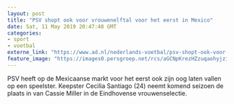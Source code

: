 ```yaml
---
layout: post
title: "PSV shopt ook voor vrouwenelftal voor het eerst in Mexico"
date: Sat, 11 May 2019 20:47:48 GMT
categories: 
- sport 
- voetbal 
externe_link: "https://www.ad.nl/nederlands-voetbal/psv-shopt-ook-voor-vrouwenelftal-voor-het-eerst-in-mexico~adef632a/"
feature_image: "https://images0.persgroep.net/rcs/aGCNpKrezHZzuqaohyjzi0jGo08/diocontent/148014511/_fitwidth/400/?appId=21791a8992982cd8da851550a453bd7f&quality=0.7"
---
```


PSV heeft op de Mexicaanse markt voor het eerst ook zijn oog laten vallen op een speelster. Keepster Cecilia Santiago (24) neemt komend seizoen de plaats in van Cassie Miller in de Eindhovense vrouwenselectie.
